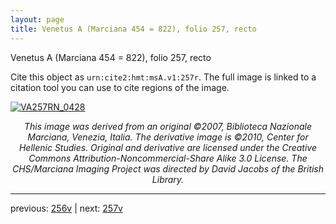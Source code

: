 ```yaml
---
layout: page
title: Venetus A (Marciana 454 = 822), folio 257, recto
---
```


Venetus A (Marciana 454 = 822), folio 257, recto

Cite this object as `urn:cite2:hmt:msA.v1:257r`.  The full image is linked to a citation tool you can use to cite regions of the image.

[![VA257RN_0428](http://www.homermultitext.org/iipsrv?IIIF=/project/homer/pyramidal/deepzoom/hmt/vaimg/2017a/VA257RN_0428.tif/full/800,/0/default.jpg)](http://www.homermultitext.org/ict2/?urn=urn:cite2:hmt:vaimg.2017a:VA257RN_0428) 

<p style="text-align: center; font-style: italic;">This image was derived from an original ©2007, Biblioteca Nazionale Marciana, Venezia, Italia. The derivative image is ©2010, Center for Hellenic Studies. Original and derivative are licensed under the Creative Commons Attribution-Noncommercial-Share Alike 3.0 License. The CHS/Marciana Imaging Project was directed by David Jacobs of the British Library.</p>

---

previous: [256v](../256v/) | next: [257v](../257v/)